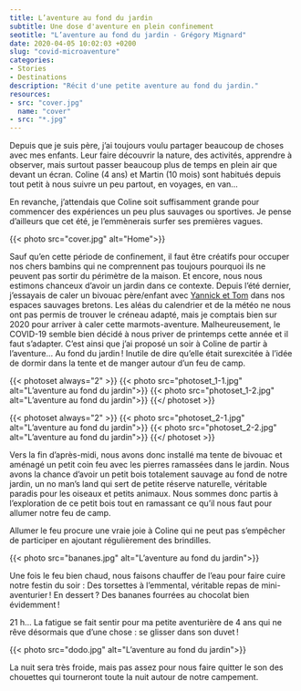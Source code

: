 ```yaml
---
title: L’aventure au fond du jardin
subtitle: Une dose d'aventure en plein confinement
seotitle: "L’aventure au fond du jardin - Grégory Mignard"
date: 2020-04-05 10:02:03 +0200
slug: "covid-microaventure"
categories:
- Stories
- Destinations
description: "Récit d'une petite aventure au fond du jardin."
resources:
- src: "cover.jpg"
  name: "cover"
- src: "*.jpg"
---
```


Depuis que je suis père, j’ai toujours voulu partager beaucoup de choses avec mes enfants. Leur faire découvrir la nature, des activités, apprendre à observer, mais surtout passer beaucoup plus de temps en plein air que devant un écran.
Coline (4 ans) et Martin (10 mois) sont habitués depuis tout petit à nous suivre un peu partout, en voyages, en van…

En revanche, j’attendais que Coline soit suffisamment grande pour commencer des expériences un peu plus sauvages ou sportives. Je pense d’ailleurs que cet été, je l’emmènerais surfer ses premières vagues.

{{< photo src="cover.jpg" alt="Home">}}

Sauf qu’en cette période de confinement, il faut être créatifs pour occuper nos chers bambins qui ne comprennent pas toujours pourquoi ils ne peuvent pas sortir du périmètre de la maison. Et encore, nous nous estimons chanceux d’avoir un jardin dans ce contexte.
Depuis l’été dernier, j’essayais de caler un bivouac père/enfant avec [Yannick et Tom](https://vadrouilles.co) dans nos espaces sauvages bretons. Les aléas du calendrier et de la météo ne nous ont pas permis de trouver le créneau adapté, mais je comptais bien sur 2020 pour arriver à caler cette marmots-aventure. Malheureusement, le COVID-19 semble bien décidé à nous priver de printemps cette année et il faut s’adapter. C’est ainsi que j’ai proposé un soir à Coline de partir à l’aventure… Au fond du jardin ! Inutile de dire qu’elle était surexcitée à l’idée de dormir dans la tente et de manger autour d’un feu de camp.

{{< photoset always="2" >}}
{{< photo src="photoset_1-1.jpg" alt="L’aventure au fond du jardin">}}
{{< photo src="photoset_1-2.jpg" alt="L’aventure au fond du jardin">}}
{{</ photoset >}}

{{< photoset always="2" >}}
{{< photo src="photoset_2-1.jpg" alt="L’aventure au fond du jardin">}}
{{< photo src="photoset_2-2.jpg" alt="L’aventure au fond du jardin">}}
{{</ photoset >}}

Vers la fin d’après-midi, nous avons donc installé ma tente de bivouac et aménagé un petit coin feu avec les pierres ramassées dans le jardin. Nous avons la chance d’avoir un petit bois totalement sauvage au fond de notre jardin, un no man’s land qui sert de petite réserve naturelle, véritable paradis pour les oiseaux et petits animaux. Nous sommes donc partis à l’exploration de ce petit bois tout en ramassant ce qu’il nous faut pour allumer notre feu de camp.

Allumer le feu procure une vraie joie à Coline qui ne peut pas s’empêcher de participer en ajoutant régulièrement des brindilles.

{{< photo src="bananes.jpg" alt="L’aventure au fond du jardin">}}

Une fois le feu bien chaud, nous faisons chauffer de l’eau pour faire cuire notre festin du soir : Des torsettes à l’emmental, véritable repas de mini-aventurier ! En dessert ? Des bananes fourrées au chocolat bien évidemment !

21 h… La fatigue se fait sentir pour ma petite aventurière de 4 ans qui ne rêve désormais que d’une chose : se glisser dans son duvet !

{{< photo src="dodo.jpg" alt="L’aventure au fond du jardin">}}

La nuit sera très froide, mais pas assez pour nous faire quitter le son des chouettes qui tourneront toute la nuit autour de notre campement.
